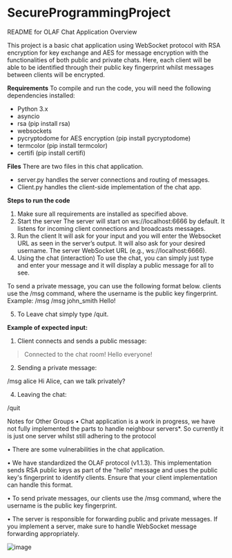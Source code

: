 ﻿# SecureProgrammingProject
 
README for OLAF Chat Application
Overview

This project is a basic chat application using WebSocket protocol with RSA encryption for key exchange and AES for message encryption with the functionalities of both public and private chats. Here, each client will be able to be identified through their public key fingerprint whilst messages between clients will be encrypted.

**Requirements**
To compile and run the code, you will need the following dependencies installed:
-	Python 3.x
-	asyncio
-	rsa (pip install rsa)
-	websockets
-	pycryptodome for AES encryption (pip install pycryptodome)
-	termcolor (pip install termcolor)
-	certifi (pip install certifi)


**Files**
There are two files in this chat application.
-	server.py handles the server connections and routing of messages.
-	Client.py handles the client-side implementation of the chat app. 

**Steps to run the code**
1.	Make sure all requirements are installed as specified above.
2.	Start the server
The server will start on ws://localhost:6666 by default. It listens for incoming client connections and broadcasts messages.
3.	Run the client 
It will ask for your input and you will enter the Websocket URL as seen in the server’s output. It will also ask for your desired username.
The server WebSocket URL (e.g., ws://localhost:6666).
4.	Using the chat (interaction)
To use the chat, you can simply just type and enter your message and it will display a public message for all to see.

To send a private message, you can use the following format below. clients use the /msg <username> command, where the username is the public key fingerprint.
Example:
/msg <username> <message>
/msg john_smith Hello!

5.	To Leave chat simply type /quit.




**Example of expected input:**
1.	Client connects and sends a public message:
> Connected to the chat room!
> Hello everyone!

2.	Sending a private message:

/msg alice Hi Alice, can we talk privately?

4.	Leaving the chat:

/quit

Notes for Other Groups
•	Chat application is a work in progress, we have not fully implemented the parts to handle neighbour servers*. So currently it is just one server whilst still adhering to the protocol

•	There are some vulnerabilities in the chat application.

•	We have standardized the OLAF protocol (v1.1.3). This implementation sends RSA public keys as part of the "hello" message and uses the public key's fingerprint to identify clients. Ensure that your client implementation can handle this format.

•	To send private messages, our clients use the /msg <username> command, where the username is the public key fingerprint.

•	The server is responsible for forwarding public and private messages. If you implement a server, make sure to handle WebSocket message forwarding appropriately.


![image](https://github.com/user-attachments/assets/3fe45bec-f0ba-4c26-81c2-5b6957bbf62c)

